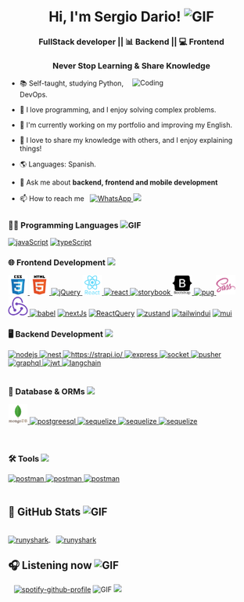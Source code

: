 <h1 align="center"> Hi, I'm Sergio Dario! <img alt="GIF" height="35" src="https://res.cloudinary.com/runyshark1/image/upload/v1707709938/YTiM_d3uqxj.gif"/> </h1>
<h3 align="center">  FullStack developer || 📊 Backend || 💻 Frontend </h3>

<h3 align="center">Never Stop Learning & Share Knowledge </h3>
<img align="right" alt="Coding" width="250"; src="https://res.cloudinary.com/runyshark1/image/upload/v1707709240/6o0_xpcheb.gif" alt="img">

- 📚 Self-taught, studying Python, DevOps.
- 💚 I love programming, and I enjoy solving complex problems.
- 📌 I'm currently working on my portfolio and improving my English.
- 🙌 I love to share my knowledge with others, and I enjoy explaining things!
- 🌎 Languages: Spanish.

- 💬 Ask me about **backend, frontend and mobile development**

- 📫 How to reach me&nbsp;&nbsp;
  <a href="https://wa.me/522283578806" target="_blank">
  <img alt="WhatsApp" height="25" src="https://res.cloudinary.com/runyshark1/image/upload/v1707752229/WhatsApp.svg_pa7zky.webp"/>
  </a>
  <a href="mailto:sdmoreno51@gmail.com" target="_blank"><img lt="GIF" height="25" src="https://res.cloudinary.com/runyshark1/image/upload/v1707752229/Gmail-logo_rysd74.png"/></a>

##

<h3>👨‍💻 Programming Languages <img alt="GIF" height="30" src="https://res.cloudinary.com/runyshark1/image/upload/v1707709938/4XCW_utukec.gif"/>
 </h3>
<p align="left"> 
 <a href="https://developer.mozilla.org/es/docs/Web/JavaScript" target="_blank">
                        <img src="https://res.cloudinary.com/runyshark1/image/upload/v1707711085/JavaScript-logo_vabomf.png"
                            alt="javaScript" width="50" height="50" /></a>
                    <a href="https://www.typescriptlang.org/">
                        <img src="https://res.cloudinary.com/runyshark1/image/upload/v1707711099/ts_ymrfdm.png"
                            alt="typeScript" width="50" height="50" />
                    </a>
      <h3>🌐 Frontend Development <img lt="GIF" height="30" src="https://res.cloudinary.com/runyshark1/image/upload/v1707709240/3WFM_iahmch.gif"/></h3>
                            <a href="https://www.w3schools.com/css/" target="_blank"> <img
                                    src="https://raw.githubusercontent.com/devicons/devicon/master/icons/css3/css3-original-wordmark.svg"
                                    alt="css3" width="40" height="40" /> </a>
                            <a href="https://www.w3.org/html/" target="_blank"> <img
                                    src="https://raw.githubusercontent.com/devicons/devicon/master/icons/html5/html5-original-wordmark.svg"
                                    alt="html5" width="40" height="40" /> </a>
                            <a href="https://jquery.com/" target="_blank"> <img
                                    src="https://profilinator.rishav.dev/skills-assets/jquery.png" alt="jQuery"
                                    width="40" height="40" /> </a>
                            <a href="https://reactjs.org/" target="_blank"> <img
                                    src="https://raw.githubusercontent.com/devicons/devicon/master/icons/react/react-original-wordmark.svg"
                                    alt="react" width="40" height="40" /> </a>
                            <a href="https://reactjs.org/" target="_blank"> <img
                                    src="https://res.cloudinary.com/runyshark1/image/upload/v1707753934/react-native-1_x6l9ju.svg"
                                    alt="react" width="40" height="40" /> </a>
                                           <a href="https://storybook.js.org/docs/get-started/setup" target="_blank"> <img
                                    src="https://res.cloudinary.com/runyshark1/image/upload/v1707754132/storybook-icon_dyqrgf.svg"
                                    alt="storybook" width="40" height="40" /> </a>
                            <a href="https://getbootstrap.com" target="_blank"> <img
                                    src="https://raw.githubusercontent.com/devicons/devicon/master/icons/bootstrap/bootstrap-plain-wordmark.svg"
                                    alt="bootstrap" width="40" height="40" /> </a>
                            <a href="https://pugjs.org" target="_blank"> <img src="https://cdn.worldvectorlogo.com/logos/pug.svg"
                                    alt="pug" width="40" height="40" /> </a>
                            <a href="https://sass-lang.com" target="_blank"> <img
                                    src="https://raw.githubusercontent.com/devicons/devicon/master/icons/sass/sass-original.svg"
                                    alt="sass" width="40" height="40" /> </a>
                            <a href="https://redux.js.org" target="_blank"> <img
                                    src="https://raw.githubusercontent.com/devicons/devicon/master/icons/redux/redux-original.svg"
                                    alt="redux" width="40" height="40" /> </a>
                            <a href="https://babeljs.io/" target="_blank"> <img
                                    src="https://upload.wikimedia.org/wikipedia/commons/thumb/0/02/Babel_Logo.svg/1280px-Babel_Logo.svg.png"
                                    alt="babel" width="40" height="40" /></a>
                            <a href="https://nextjs.org/" target="_blank"> <img
                                    src="https://res.cloudinary.com/runyshark1/image/upload/v1707753880/nextjs-boilerplate-logo_tv2tro.png"
                                    alt="nextJs" width="40" height="40" /></a>
                            <a href="https://tanstack.com/query/v3/" target="_blank"> <img
                                    src="https://res.cloudinary.com/runyshark1/image/upload/v1707711764/1_elhu-42TzQEdsFjKDbQhhA_qbcmqc.png"
                                    alt="ReactQuery" width="40" height="40" /></a>
                            <a href="https://zustand-demo.pmnd.rs/" target="_blank"> <img
                                    src="https://res.cloudinary.com/runyshark1/image/upload/v1707711765/zustand-logo_yso4jf.png"
                                    alt="zustand" width="70" height="40" /></a>
                            <a href="https://tailwindui.com/" target="_blank"> <img
                                    src="https://res.cloudinary.com/runyshark1/image/upload/v1707711764/Tailwind_CSS_Logo.svg_urk5ww.png"
                                    alt="tailwindui" width="40" height="25" /></a>
                            <a href="https://mui.com/" target="_blank"> <img
                                    src="https://res.cloudinary.com/runyshark1/image/upload/v1707711764/logo_vgnkgn.png"
                                    alt="mui" width="40" height="40" /></a>

<h3>🖥️ Backend Development <img lt="GIF" height="30" src="https://res.cloudinary.com/runyshark1/image/upload/v1707709241/4M52_i1clfw.gif"/></h3>
<p align="left"> 
<div >
                            <a href="https://nodejs.org" target="_blank"> <img
                                    src="https://www.vectorlogo.zone/logos/nodejs/nodejs-icon.svg" alt="nodejs"
                                    width="40" height="40" /> </a>
                                         <a href="https://nestjs.com/" target="_blank"> <img
                                    src="https://res.cloudinary.com/runyshark1/image/upload/v1707711768/NestJS_gsnmxe.svg"
                                    alt="nest" width="40" height="40" /> </a>
                                         <a href="https://strapi.io/" target="_blank"> <img
                                    src="https://res.cloudinary.com/runyshark1/image/upload/v1707754032/9c68ae10-0a8a-4e3f-9084-3625b19df9cb_sdfh1g.png" alt="https://strapi.io/"
                                    width="40" height="40" /> </a>
                            <a href="https://expressjs.com" target="_blank"> <img
                                    src="https://avatars.githubusercontent.com/u/5658226?s=200&v=4" alt="express"
                                    width="40" height="40" /> </a>
                            <a href="https://socket.io/" target="_blank"> <img
                                    src="https://upload.wikimedia.org/wikipedia/commons/thumb/9/96/Socket-io.svg/330px-Socket-io.svg.png"
                                    alt="socket" width="40" height="40" /> </a>
                            <a href="https://pusher.com/" target="_blank"> <img
                                    src="https://res.cloudinary.com/runyshark1/image/upload/v1707712448/pusher-logo-4C7555E4D0-seeklogo.com_uoeu4i.png"
                                    alt="pusher" width="40" height="40" /> </a>
                        <a>
                                    <a href="https://graphql.org/" target="_blank"> <img
                                            src="https://res.cloudinary.com/runyshark1/image/upload/v1707711768/2048px-GraphQL_Logo.svg_oi07ye.png"
                                            alt="graphql" width="40" height="40" /> <a>
                            <a href="https://jwt.io/" target="_blank" rel="noreferrer" > <img
                                    src="https://img.stackshare.io/service/6417/jwt-icon.png" alt="jwt" width="40"
                                    height="40" /> </a>
                            <a href="https://www.langchain.com/" target="_blank" rel="noreferrer"> <img
                                    src="https://res.cloudinary.com/runyshark1/image/upload/v1707713467/langchain-vectordb--logo_shvgpl.webp"
                                    alt="langchain" width="40" height="40" /> </a>
<br />
<br />

<h3>💽 Database & ORMs <img lt="GIF" height="30" src="https://res.cloudinary.com/runyshark1/image/upload/v1707709240/7V7_vswa5y.gif"/></h3>
 <div>
                        <a href="https://www.mongodb.com/" target="_blank">
                            <img src="https://raw.githubusercontent.com/devicons/devicon/master/icons/mongodb/mongodb-original-wordmark.svg"
                                alt="mongodb" width="40" height="40" />
                        </a>
                        <a href="https://www.postgresql.org/" target="_blank">
                            <img src="https://img.icons8.com/color/48/undefined/postgreesql.png" alt="postgreesql"
                                width="40" height="40" />
                        </a>
                        <a href="https://sequelize.org/" target="_blank" rel="noreferrer">
                            <img src="https://seeklogo.com/images/S/sequelize-logo-9A5075DB9F-seeklogo.com.png"
                                alt="sequelize" width="40" height="40" /> </a><a href="https://typeorm.io"
                            target="_blank" rel="noreferrer">
                            <img src="https://opencollective-production.s3-us-west-1.amazonaws.com/a90da2c0-a82c-11e7-8125-a1bea2bef08c.png"
                                alt="sequelize" width="40" height="40" /> </a><a href="https://www.prisma.io/docs"
                            target="_blank" rel="noreferrer">
                            <img src="https://www.freelogovectors.net/wp-content/uploads/2022/01/prisma_logo-freelogovectors.net_.png"
                                alt="sequelize" width="40" height="40" />
                        </a>
                    </div>

<br />
<br />

  <h3>🛠️ Tools <img lt="GIF" height="30" src="https://res.cloudinary.com/runyshark1/image/upload/v1707709938/yy0_oae3vv.gif"/></h3>

 <div>
                        <a href="https://postman.com" target="_blank">
                            <img src="https://www.vectorlogo.zone/logos/getpostman/getpostman-icon.svg" alt="postman"
                                width="40" height="40" />
                        </a>
                        <a href="https://www.docker.com" target="_blank">
                            <img src="https://res.cloudinary.com/runyshark1/image/upload/v1707713348/97_Docker_logo_logos-512_dda6k5.webp"
                                alt="postman" width="40" height="40" />
                        </a>
                        <a href="https://github.com" target="_blank">
                            <img src="https://cdn-icons-png.flaticon.com/512/1051/1051377.png" alt="postman" width="40"
                                height="40" />
                        </a>
                    </div>

<br />

## 🚀 GitHub Stats <img alt="GIF" height="30" src="https://res.cloudinary.com/runyshark1/image/upload/v1707709938/yy3_rfjyyl.gif"/>

<br />

<a href="https://github.com/anuraghazra/github-readme-stats">
<img align="center" src="https://github-readme-stats.vercel.app/api/top-langs?username=runyshark&show_icons=true&theme=midnight-purple&locale=en&layout=compact" alt="runyshark" />
</a> &nbsp;&nbsp;
<a href="https://github.com/anuraghazra/github-readme-stats">
 <img align="center" src="https://github-readme-streak-stats.herokuapp.com/?user=runyshark&layout=compact&theme=midnight-purple" alt="runyshark" />
</a> 


## 🎧 Listening now <img alt="GIF" height="30" src="https://res.cloudinary.com/runyshark1/image/upload/v1707709938/6oa_iya1ry.gif"/>

&nbsp;&nbsp;
[![spotify-github-profile](https://spotify-github-profile.vercel.app/api/view?uid=21wenupyy6frblehjdouc4sua&cover_image=true&theme=novatorem&show_offline=false&background_color=121212&interchange=true&bar_color_cover=true)](https://spotify-github-profile.vercel.app/api/view?uid=21wenupyy6frblehjdouc4sua&redirect=true)
<img  alt="GIF" height="210" src="https://res.cloudinary.com/runyshark1/image/upload/v1707709244/7VA_e1d5ay.gif"/>
<img lt="GIF" height="100" src="https://res.cloudinary.com/runyshark1/image/upload/v1707709939/33Ho_ucktq0.gif"/>
